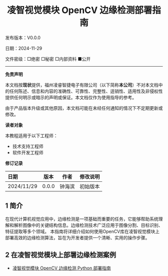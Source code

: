 <h1 align="center">凌智视觉模块 OpenCV 边缘检测部署指南</h1>

发布版本：V0.0.0

日期：2024-11-29

文件密级：□绝密 □秘密 □内部资料 ■公开  

---

**免责声明**  

本文档按**现状**提供，福州凌睿智捷电子有限公司（以下简称**本公司**）不对本文档中的任何陈述、信息和内容的准确性、可靠性、完整性、适销性、适用性及非侵权性提供任何明示或暗示的声明或保证。本文档仅作为使用指导的参考。  

由于产品版本升级或其他原因，本文档可能在未经任何通知的情况下不定期更新或修改。  

**读者对象**  

本教程适用于以下工程师：  

- 技术支持工程师  
- 软件开发工程师  

**修订记录**  

| **日期**     | **版本** | **作者** | **修改说明** |
|:-----------| -------- |--------| ------------ |
| 2024/11/29 | 0.0.0    | 钟海滨    | 初始版本     |

## 1 简介

在现代计算机视觉应用中，边缘检测是一项基础而重要的任务，它能够帮助系统理解和解析图像中的关键结构信息。边缘检测技术广泛应用于图像分割、目标识别、特征提取等多个领域。
本指南将详细介绍如何使用OpenCV库在凌智视觉模块上部署高效的边缘检测算法，旨在为开发者提供一个清晰、实用的操作步骤。

## 2 在凌智视觉模块上部署边缘检测案例

- [凌智视觉模块 OpenCV 边缘检测 Python 部署指南](./python/README.md)


